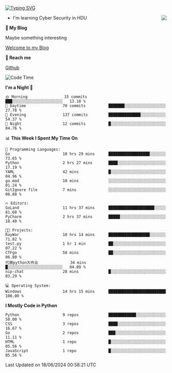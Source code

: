[![Typing SVG](https://readme-typing-svg.herokuapp.com?font=Fira+Code&pause=1000&random=false&width=450&height=60&lines=Hello+%F0%9F%91%8B%F0%9F%8F%BB;I'm+JBNRZ)](https://git.io/typing-svg)

<a href="#">
  <img align="right" src="https://github-readme-stats.vercel.app/api?username=JBNRZ&show_icons=true&bg_color=15,f2f7fd,E0EAFC" />
</a>

- I'm learning Cyber Security in HDU

 **🌱 My Blog**

Maybe something interesting

[Welcome to my Blog](https://jbnrz.com.cn/)

 **💬 Reach me** 

[Github](https://github.com/JBNRZ)


<!--START_SECTION:waka-->
![Code Time](http://img.shields.io/badge/Code%20Time-546%20hrs%2025%20mins-blue)

**I'm a Night 🦉** 

```text
🌞 Morning                33 commits          ███░░░░░░░░░░░░░░░░░░░░░░   13.10 % 
🌆 Daytime                70 commits          ███████░░░░░░░░░░░░░░░░░░   27.78 % 
🌃 Evening                137 commits         ██████████████░░░░░░░░░░░   54.37 % 
🌙 Night                  12 commits          █░░░░░░░░░░░░░░░░░░░░░░░░   04.76 % 
```


📊 **This Week I Spent My Time On** 

```text
💬 Programming Languages: 
Go                       10 hrs 29 mins      ██████████████████░░░░░░░   73.65 % 
Python                   2 hrs 27 mins       ████░░░░░░░░░░░░░░░░░░░░░   17.19 % 
YAML                     42 mins             █░░░░░░░░░░░░░░░░░░░░░░░░   04.96 % 
go.mod                   10 mins             ░░░░░░░░░░░░░░░░░░░░░░░░░   01.24 % 
GitIgnore file           7 mins              ░░░░░░░░░░░░░░░░░░░░░░░░░   00.88 % 

🔥 Editors: 
GoLand                   11 hrs 37 mins      ████████████████████░░░░░   81.60 % 
PyCharm                  2 hrs 37 mins       █████░░░░░░░░░░░░░░░░░░░░   18.40 % 

🐱‍💻 Projects: 
RayWar                   10 hrs 14 mins      ██████████████████░░░░░░░   71.82 % 
test.py                  1 hr 1 min          ██░░░░░░░░░░░░░░░░░░░░░░░   07.22 % 
CTFgo                    58 mins             ██░░░░░░░░░░░░░░░░░░░░░░░   06.80 % 
代做python大作业              34 mins             █░░░░░░░░░░░░░░░░░░░░░░░░   04.09 % 
nip-chat                 28 mins             █░░░░░░░░░░░░░░░░░░░░░░░░   03.29 % 

💻 Operating System: 
Windows                  14 hrs 15 mins      █████████████████████████   100.00 % 
```

**I Mostly Code in Python** 

```text
Python                   9 repos             ████████████░░░░░░░░░░░░░   50.00 % 
CSS                      3 repos             ████░░░░░░░░░░░░░░░░░░░░░   16.67 % 
Go                       2 repos             ███░░░░░░░░░░░░░░░░░░░░░░   11.11 % 
HTML                     1 repo              █░░░░░░░░░░░░░░░░░░░░░░░░   05.56 % 
JavaScript               1 repo              █░░░░░░░░░░░░░░░░░░░░░░░░   05.56 % 
```




 Last Updated on 18/06/2024 00:58:21 UTC
<!--END_SECTION:waka-->
